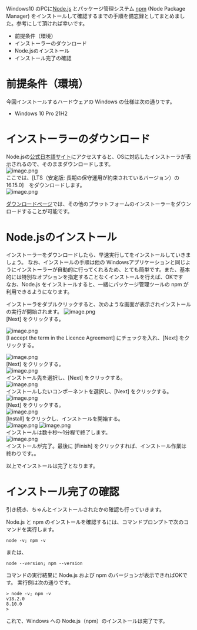 <!--
title:   Windows への Node.js（npm）のインストール
tags:    Node.js,Windows,npm,インストール
id:      8444da99a1f93b6493b4
private: false
-->
Windows10 のPCに[Node.js](https://nodejs.org/ja/about/) とパッケージ管理システム [npm](https://ja.wikipedia.org/wiki/Npm_(%E3%83%91%E3%83%83%E3%82%B1%E3%83%BC%E3%82%B8%E7%AE%A1%E7%90%86%E3%83%84%E3%83%BC%E3%83%AB)) (Node Package Manager) をインストールして確認するまでの手順を備忘録としてまとめました。参考にして頂ければ幸いです。

- 前提条件（環境）
- インストーラーのダウンロード
- Node.jsのインストール
- インストール完了の確認

# 前提条件（環境）

今回インストールするハードウェアの Windows の仕様は次の通りです。

- Windows 10 Pro 21H2

# インストーラーのダウンロード

Node.jsの[公式日本語サイト](https://nodejs.org/ja/)にアクセスすると、OSに対応したインストーラが表示されるので、そのままダウンロードします。<br>
![image.png](images/download1.PNG) <br>
ここでは、[LTS（安定版: 長期の保守運用が約束されているバージョン）の 16.15.0]　をダウンロードします。<br>
![image.png](images/download2.PNG)
<!---
![image.png](images/download3.PNG)
--->

[ダウンロードページ](https://nodejs.org/ja/download/)では、その他のプラットフォームのインストーラーをダウンロードすることが可能です。

# Node.jsのインストール
インストーラーをダウンロードしたら、早速実行してをインストールしていきましょう。
なお、インストールの手順は他の Windowsアプリケーションと同じようにインストーラーが自動的に行ってくれるため、とても簡単です。また、基本的には特別なオプションを指定することなくインストールを行えば、OKです <br>
なお、Node.js をインストールすると、一緒にパッケージ管理ツールの npm が利用できるようになります。

インストーラをダブルクリックすると、次のような画面が表示されインストールの実行が開始されます。
![image.png](images/setup1.PNG)<br>
[Next] をクリックする。<br>

![image.png](images/setup2.PNG)<br>
[I accept the term in the Licence Agreement] にチェックを入れ、[Next] をクリックする。<br>

![image.png](images/setup3.PNG) <br>
[Next] をクリックする。<br>
![image.png](images/setup4.PNG) <br>
インストール先を選択し、[Next] をクリックする。<br>
![image.png](images/setup5.PNG) <br>
インストールしたいコンポーネントを選択し、[Next] をクリックする。<br>
![image.png](images/setup6.PNG) <br>
[Next] をクリックする。<br>
![image.png](images/setup7.PNG) <br>
[Install] をクリックし、インストールを開始する。<br>
![image.png](images/setup8.PNG)
![image.png](images/setup9.PNG) <br>
インストールは数十秒～1分程で終了します。<br>
![image.png](images/setup10.PNG) <br>
インストールが完了。最後に [Finish] をクリックすれば、インストール作業は終わりです。。<br>

以上でインストールは完了となります。

# インストール完了の確認

引き続き、ちゃんとインストールされたかの確認も行っていきます。

Node.js と npm のインストールを確認するには、コマンドプロンプトで次のコマンドを実行します。

```
node -v; npm -v
```
または、
```
node --version; npm --version
```

コマンドの実行結果に Node.js および npm のバージョンが表示できればOKです。
実行例は次の通りです。

```
> node -v; npm -v
v18.2.0
8.10.0
>
```

これで、Windows への Node.js（npm）のインストールは完了です。